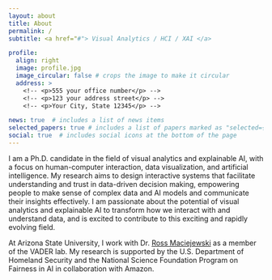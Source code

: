 ```yaml
---
layout: about
title: About
permalink: /
subtitle: <a href="#"> Visual Analytics / HCI / XAI </a>

profile:
  align: right
  image: profile.jpg
  image_circular: false # crops the image to make it circular
  address: >
    <!-- <p>555 your office number</p> -->
    <!-- <p>123 your address street</p> -->
    <!-- <p>Your City, State 12345</p> -->

news: true  # includes a list of news items
selected_papers: true # includes a list of papers marked as "selected={true}"
social: true  # includes social icons at the bottom of the page
---
```


I am a Ph.D. candidate in the field of visual analytics and explainable AI, with a focus on human-computer interaction, data visualization, and artificial intelligence. My research aims to design interactive systems that facilitate understanding and trust in data-driven decision making, empowering people to make sense of complex data and AI models and communicate their insights effectively. I am passionate about the potential of visual analytics and explainable AI to transform how we interact with and understand data, and is excited to contribute to this exciting and rapidly evolving field. 

At Arizona State University, I work with Dr. <a href="http://rmaciejewski.faculty.asu.edu/">Ross Maciejewski</a> as a member of the VADER lab. My research is supported by the U.S. Department of Homeland Security and the National Science Foundation Program on Fairness in AI in collaboration with Amazon.

